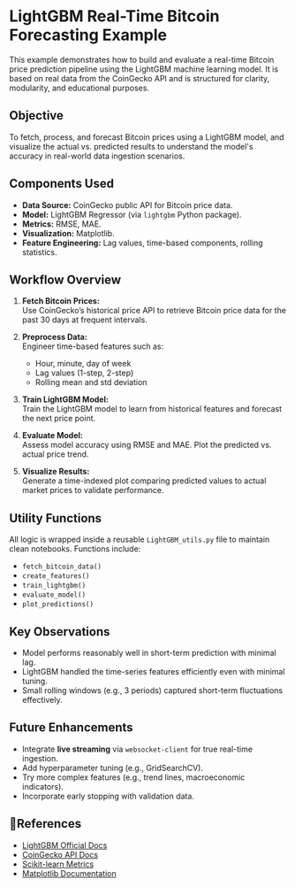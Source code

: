 # LightGBM Real-Time Bitcoin Forecasting Example

This example demonstrates how to build and evaluate a real-time Bitcoin price prediction pipeline using the LightGBM machine learning model. It is based on real data from the CoinGecko API and is structured for clarity, modularity, and educational purposes.

##  Objective

To fetch, process, and forecast Bitcoin prices using a LightGBM model, and visualize the actual vs. predicted results to understand the model's accuracy in real-world data ingestion scenarios.

## Components Used

- **Data Source:** CoinGecko public API for Bitcoin price data.
- **Model:** LightGBM Regressor (via `lightgbm` Python package).
- **Metrics:** RMSE, MAE.
- **Visualization:** Matplotlib.
- **Feature Engineering:** Lag values, time-based components, rolling statistics.

##  Workflow Overview

1. **Fetch Bitcoin Prices:**  
   Use CoinGecko’s historical price API to retrieve Bitcoin price data for the past 30 days at frequent intervals.

2. **Preprocess Data:**  
   Engineer time-based features such as:
   - Hour, minute, day of week
   - Lag values (1-step, 2-step)
   - Rolling mean and std deviation

3. **Train LightGBM Model:**  
   Train the LightGBM model to learn from historical features and forecast the next price point.

4. **Evaluate Model:**  
   Assess model accuracy using RMSE and MAE. Plot the predicted vs. actual price trend.

5. **Visualize Results:**  
   Generate a time-indexed plot comparing predicted values to actual market prices to validate performance.

##  Utility Functions

All logic is wrapped inside a reusable `LightGBM_utils.py` file to maintain clean notebooks. Functions include:

- `fetch_bitcoin_data()`
- `create_features()`
- `train_lightgbm()`
- `evaluate_model()`
- `plot_predictions()`

##  Key Observations

- Model performs reasonably well in short-term prediction with minimal lag.
- LightGBM handled the time-series features efficiently even with minimal tuning.
- Small rolling windows (e.g., 3 periods) captured short-term fluctuations effectively.

## Future Enhancements

- Integrate **live streaming** via `websocket-client` for true real-time ingestion.
- Add hyperparameter tuning (e.g., GridSearchCV).
- Try more complex features (e.g., trend lines, macroeconomic indicators).
- Incorporate early stopping with validation data.

## 🔗References

- [LightGBM Official Docs](https://lightgbm.readthedocs.io/)
- [CoinGecko API Docs](https://www.coingecko.com/en/api)
- [Scikit-learn Metrics](https://scikit-learn.org/stable/modules/model_evaluation.html)
- [Matplotlib Documentation](https://matplotlib.org/)